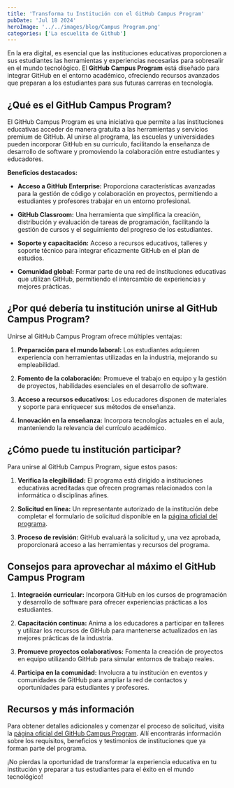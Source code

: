 ```yaml
---
title: 'Transforma tu Institución con el GitHub Campus Program'
pubDate: 'Jul 18 2024'
heroImage: '../../images/blog/Campus Program.png'
categories: ['La escuelita de Github']
---
```


En la era digital, es esencial que las instituciones educativas proporcionen a
sus estudiantes las herramientas y experiencias necesarias para sobresalir en el
mundo tecnológico. El **GitHub Campus Program** está diseñado para integrar
GitHub en el entorno académico, ofreciendo recursos avanzados que preparan a los
estudiantes para sus futuras carreras en tecnología.

## **¿Qué es el GitHub Campus Program?**

El GitHub Campus Program es una iniciativa que permite a las instituciones
educativas acceder de manera gratuita a las herramientas y servicios premium de
GitHub. Al unirse al programa, las escuelas y universidades pueden incorporar
GitHub en su currículo, facilitando la enseñanza de desarrollo de software y
promoviendo la colaboración entre estudiantes y educadores.

**Beneficios destacados:**

-   **Acceso a GitHub Enterprise:** Proporciona características avanzadas para
    la gestión de código y colaboración en proyectos, permitiendo a estudiantes
    y profesores trabajar en un entorno profesional.

-   **GitHub Classroom:** Una herramienta que simplifica la creación,
    distribución y evaluación de tareas de programación, facilitando la gestión
    de cursos y el seguimiento del progreso de los estudiantes.

-   **Soporte y capacitación:** Acceso a recursos educativos, talleres y soporte
    técnico para integrar eficazmente GitHub en el plan de estudios.

-   **Comunidad global:** Formar parte de una red de instituciones educativas
    que utilizan GitHub, permitiendo el intercambio de experiencias y mejores
    prácticas.

## **¿Por qué debería tu institución unirse al GitHub Campus Program?**

Unirse al GitHub Campus Program ofrece múltiples ventajas:

1.  **Preparación para el mundo laboral:** Los estudiantes adquieren experiencia
    con herramientas utilizadas en la industria, mejorando su empleabilidad.

2.  **Fomento de la colaboración:** Promueve el trabajo en equipo y la gestión
    de proyectos, habilidades esenciales en el desarrollo de software.

3.  **Acceso a recursos educativos:** Los educadores disponen de materiales y
    soporte para enriquecer sus métodos de enseñanza.

4.  **Innovación en la enseñanza:** Incorpora tecnologías actuales en el aula,
    manteniendo la relevancia del currículo académico.

## **¿Cómo puede tu institución participar?**

Para unirse al GitHub Campus Program, sigue estos pasos:

1.  **Verifica la elegibilidad:** El programa está dirigido a instituciones
    educativas acreditadas que ofrecen programas relacionados con la informática
    o disciplinas afines.

2.  **Solicitud en línea:** Un representante autorizado de la institución debe
    completar el formulario de solicitud disponible en la
    [<u>página oficial del programa</u>](https://education.github.com/schools).

3.  **Proceso de revisión:** GitHub evaluará la solicitud y, una vez aprobada,
    proporcionará acceso a las herramientas y recursos del programa.

## **Consejos para aprovechar al máximo el GitHub Campus Program**

1.  **Integración curricular:** Incorpora GitHub en los cursos de programación y
    desarrollo de software para ofrecer experiencias prácticas a los
    estudiantes.

2.  **Capacitación continua:** Anima a los educadores a participar en talleres y
    utilizar los recursos de GitHub para mantenerse actualizados en las mejores
    prácticas de la industria.

3.  **Promueve proyectos colaborativos:** Fomenta la creación de proyectos en
    equipo utilizando GitHub para simular entornos de trabajo reales.

4.  **Participa en la comunidad:** Involucra a tu institución en eventos y
    comunidades de GitHub para ampliar la red de contactos y oportunidades para
    estudiantes y profesores.

## **Recursos y más información**

Para obtener detalles adicionales y comenzar el proceso de solicitud, visita la
[<u>página oficial del GitHub Campus Program</u>](https://education.github.com/schools).
Allí encontrarás información sobre los requisitos, beneficios y testimonios de
instituciones que ya forman parte del programa.

¡No pierdas la oportunidad de transformar la experiencia educativa en tu
institución y preparar a tus estudiantes para el éxito en el mundo tecnológico!
